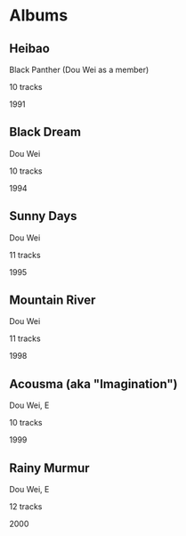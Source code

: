 # Albums

## Heibao

Black Panther (Dou Wei as a member)

10 tracks

1991

## Black Dream

Dou Wei

10 tracks

1994

## Sunny Days

Dou Wei

11 tracks

1995

## Mountain River

Dou Wei

11 tracks

1998

## Acousma (aka "Imagination")

Dou Wei, E

10 tracks

1999

## Rainy Murmur

Dou Wei, E

12 tracks

2000
